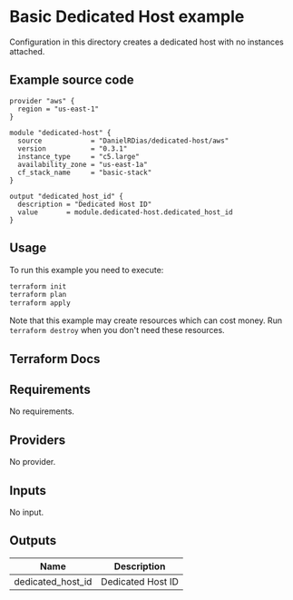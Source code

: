 # Basic Dedicated Host example

Configuration in this directory creates a dedicated host with no instances attached.

## Example source code

``` hcl
provider "aws" {
  region = "us-east-1"
}

module "dedicated-host" {
  source            = "DanielRDias/dedicated-host/aws"
  version           = "0.3.1"
  instance_type     = "c5.large"
  availability_zone = "us-east-1a"
  cf_stack_name     = "basic-stack"
}

output "dedicated_host_id" {
  description = "Dedicated Host ID"
  value       = module.dedicated-host.dedicated_host_id
}
```

## Usage

To run this example you need to execute:

```bash
terraform init
terraform plan
terraform apply
```

Note that this example may create resources which can cost money. Run `terraform destroy` when you don't need these resources.

## Terraform Docs

<!-- BEGINNING OF PRE-COMMIT-TERRAFORM DOCS HOOK -->
## Requirements

No requirements.

## Providers

No provider.

## Inputs

No input.

## Outputs

| Name | Description |
|------|-------------|
| dedicated\_host\_id | Dedicated Host ID |
<!-- END OF PRE-COMMIT-TERRAFORM DOCS HOOK -->
